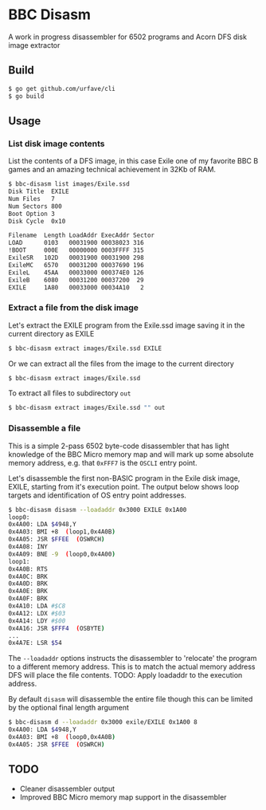 # BBC Disasm

A work in progress disassembler for 6502 programs and Acorn DFS disk image extractor

## Build

```bash
$ go get github.com/urfave/cli
$ go build
```

## Usage

### List disk image contents
List the contents of a DFS image, in this case Exile one of my favorite BBC B games and an amazing technical achievement in 32Kb of RAM.

```bash
$ bbc-disasm list images/Exile.ssd
Disk Title  EXILE
Num Files   7
Num Sectors 800
Boot Option 3
Disk Cycle  0x10

Filename  Length LoadAddr ExecAddr Sector
LOAD      0103   00031900 00038023 316
!BOOT     000E   00000000 0003FFFF 315
ExileSR   102D   00031900 00031900 298
ExileMC   6570   00031200 00037690 196
ExileL    45AA   00033000 000374E0 126
ExileB    6080   00031200 00037200  29
EXILE     1A80   00033000 00034A10   2
```

### Extract a file from the disk image

Let's extract the EXILE program from the Exile.ssd image saving it in the current directory as EXILE

```bash
$ bbc-disasm extract images/Exile.ssd EXILE
```

Or we can extract all the files from the image to the current directory

```bash
$ bbc-disasm extract images/Exile.ssd
```

To extract all files to subdirectory `out`

```bash
$ bbc-disasm extract images/Exile.ssd "" out
```

### Disassemble a file

This is a simple 2-pass 6502 byte-code disassembler that has light knowledge of the BBC Micro memory map and will mark up some absolute memory address, e.g. that `0xFFF7` is the `OSCLI` entry point.

Let's disassemble the first non-BASIC program in the Exile disk image, EXILE, starting from it's execution point. The output below shows loop targets and identification of OS entry point addresses.

```bash
$ bbc-disasm disasm --loadaddr 0x3000 EXILE 0x1A00
loop0:
0x4A00: LDA $4948,Y
0x4A03: BMI +8  (loop1,0x4A0B)
0x4A05: JSR $FFEE  (OSWRCH)
0x4A08: INY
0x4A09: BNE -9  (loop0,0x4A00)
loop1:
0x4A0B: RTS
0x4A0C: BRK
0x4A0D: BRK
0x4A0E: BRK
0x4A0F: BRK
0x4A10: LDA #$C8
0x4A12: LDX #$03
0x4A14: LDY #$00
0x4A16: JSR $FFF4  (OSBYTE)
...
0x4A7E: LSR $54
```

The `--loadaddr` options instructs the disassembler to 'relocate' the program to a different memory address. This is to match the actual memory address DFS will place the file contents. TODO: Apply loadaddr to the execution address.

By default `disasm` will disassemble the entire file though this can be limited by the optional final length argument

```bash
$ bbc-disasm d --loadaddr 0x3000 exile/EXILE 0x1A00 8
0x4A00: LDA $4948,Y
0x4A03: BMI +8  (loop0,0x4A0B)
0x4A05: JSR $FFEE  (OSWRCH)
```

## TODO

* Cleaner disassembler output
* Improved BBC Micro memory map support in the disassembler
